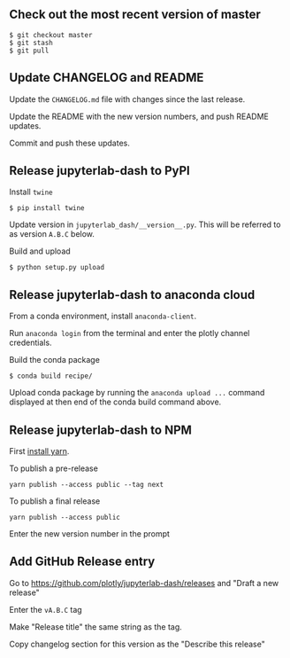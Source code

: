 ## Check out the most recent version of master
```
$ git checkout master
$ git stash
$ git pull
```

## Update CHANGELOG and README
Update the `CHANGELOG.md` file with changes since the last release.

Update the README with the new version numbers, and push README updates.

Commit and push these updates.

## Release jupyterlab-dash to PyPI
Install `twine`

```
$ pip install twine
```

Update version in `jupyterlab_dash/__version__.py`.
This will be referred to as version `A.B.C` below.

Build and upload
```
$ python setup.py upload
```

## Release jupyterlab-dash to anaconda cloud
From a conda environment, install `anaconda-client`.

Run `anaconda login` from the terminal and enter the plotly channel credentials.

Build the conda package
```
$ conda build recipe/
```

Upload conda package by running the `anaconda upload ...` command displayed at
then end of the conda build command above.

## Release jupyterlab-dash to NPM
First [install yarn](https://yarnpkg.com/lang/en/docs/install/).

To publish a pre-release
```
yarn publish --access public --tag next
```

To publish a final release
```
yarn publish --access public
```

Enter the new version number in the prompt

## Add GitHub Release entry

Go to https://github.com/plotly/jupyterlab-dash/releases and "Draft a new release"

Enter the `vA.B.C` tag

Make "Release title" the same string as the tag.

Copy changelog section for this version as the "Describe this release"
